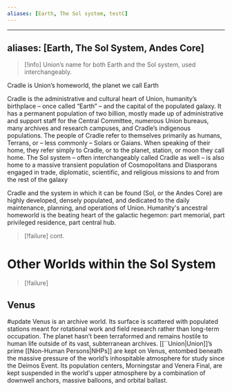 ```yaml
---
aliases: [Earth, The Sol system, testC]
---
```


---
aliases: [Earth, The Sol System, Andes Core]
---
>[!info]
>Union’s name for both Earth and the Sol system, used interchangeably.

Cradle is Union’s homeworld, the planet we call Earth

Cradle is the administrative and cultural heart of Union, humanity’s birthplace – once called “Earth” – and the capital of the populated galaxy. It has a permanent population of two billion, mostly made up of administrative and support staff for the Central Committee, numerous Union bureaus, many archives and research campuses, and Cradle’s indigenous populations. The people of Cradle refer to themselves primarily as humans, Terrans, or – less commonly – Solars or Gaians. When speaking of their home, they refer simply to Cradle, or to the planet, station, or moon they call home. The Sol system – often interchangeably called Cradle as well – is also home to a massive transient population of Cosmopolitans and Diasporans engaged in trade, diplomatic, scientific, and religious missions to and from the rest of the galaxy

Cradle and the system in which it can be found (Sol, or the Andes Core) are highly developed, densely populated, and dedicated to the daily maintenance, planning, and operations of Union. Humanity's ancestral homeworld is the beating heart of the galactic hegemon: part memorial, part privileged residence, part central hub.

>[!failure]
>cont.

# Other Worlds within the Sol System
>[!failure]



## Venus
#update
Venus is an archive world. Its surface is scattered with populated stations meant for rotational work and field research rather than long-term occupation. The planet hasn’t been terraformed and remains hostile to human life outside of its vast, subterranean archives. [[``Union|Union]]’s prime [[Non-Human Persons|NHPs]] are kept on Venus, entombed beneath the massive pressure of the world’s inhospitable atmosphere for study since the Deimos Event. Its population centers, Morningstar and Venera Final, are kept suspended in the world's upper atmosphere by a combination of downwell anchors, massive balloons, and orbital ballast.